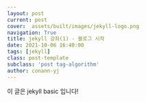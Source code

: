 ```yaml
---
layout: post
current: post
cover:  assets/built/images/jekyll-logo.png
navigation: True
title: jekyll 강좌(1) - 블로그 시작
date: 2021-10-06 16:40:00
tags: [jekyll]
class: post-template
subclass: 'post tag-algorithm'
author: conann-yj
---
```


이 글은 jekyll basic 입니다!

